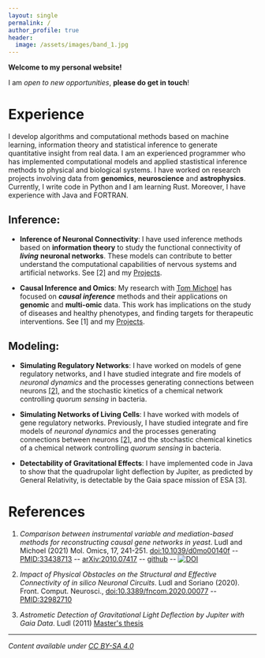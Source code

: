 ```yaml
---
layout: single
permalink: /
author_profile: true
header:
  image: /assets/images/band_1.jpg
---
```


**Welcome to my personal website!**

I am *open to new opportunities*, **please do get in touch**!

# Experience

I develop algorithms and computational methods based on machine learning, information theory and statistical inference to generate quantitative insight from real data. 
I am an experienced programmer who has implemented computational models and applied stastistical inference methods to physical and biological systems.
I have worked on research projects involving data from **genomics**, **neuroscience** and **astrophysics**.
Currently, I write code in Python and I am learning Rust. Moreover, I have experience with Java and FORTRAN.

## **Inference**: 

- **Inference of Neuronal Connectivity**: I have used inference methods based on **information theory** to study the functional connectivity of ***living*** **neuronal networks**. These models can contribute to better understand the computational capabilities of nervous systems and artificial networks. See [2] and my [Projects](/projects/).

- **Causal Inference and Omics**: 
My research with [Tom Michoel](https://lab.michoel.info/) has focused on ***causal inference*** methods and their applications on **genomic** and **multi-omic** data. This work has implications on the study of diseases and healthy phenotypes, and finding targets for therapeutic interventions. See [1] and my [Projects](/projects/).

## **Modeling**: 

- **Simulating Regulatory Networks**:
I have worked on models of gene regulatory networks, and I have studied integrate and fire models of *neuronal dynamics* and the processes generating connections between neurons [[2]](/publications/), and the stochastic kinetics of a chemical network controlling *quorum sensing* in bacteria.

- **Simulating Networks of Living Cells**:
I have worked with models of gene regulatory networks. Previously, I have studied integrate and fire models of *neuronal dynamics* and the processes generating connections between neurons [[2]](/publications/), and the stochastic chemical kinetics of a chemical network controlling *quorum sensing* in bacteria.

- **Detectability of Gravitational Effects**:
I have implemented code in Java to show that the quadrupolar light deflection by Jupiter, as predicted by General Relativity, is detectable by the Gaia space mission of ESA [3].


# References

1. *Comparison between instrumental variable and mediation-based methods for reconstructing causal gene networks in yeast*. Ludl and Michoel (2021) Mol. Omics, 17, 241-251. [doi:10.1039/d0mo00140f](https://dx.doi.org/10.1039/d0mo00140f) -- [PMID:33438713](https://pubmed.ncbi.nlm.nih.gov/33438713/) -- [arXiv:2010.07417](https://arxiv.org/abs/2010.07417) -- [github](https://github.com/michoel-lab/FindrCausalNetworkInferenceOnYeast) -- [![DOI](https://zenodo.org/badge/313364218.svg)](https://zenodo.org/badge/latestdoi/313364218)

2. *Impact of Physical Obstacles on the Structural and Effective Connectivity of in silico Neuronal Circuits*. Ludl and Soriano (2020). Front. Comput. Neurosci., [doi:10.3389/fncom.2020.00077](https://dx.doi.org/10.3389/fncom.2020.00077) -- [PMID:32982710](https://pubmed.ncbi.nlm.nih.gov/33438713/)

3. *Astrometic Detection of Gravitational Light Deflection by Jupiter with Gaia Data*. Ludl (2011) [Master's thesis](https://www.lunduniversity.lu.se/lup/publication/2158517)

----

*Content available under [CC BY-SA 4.0](https://creativecommons.org/licenses/by-sa/4.0/)*
